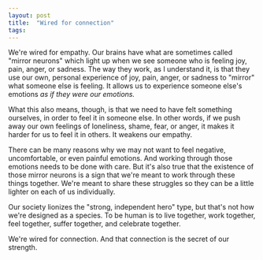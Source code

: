 ```yaml
---
layout: post
title:  "Wired for connection"
tags: 
---
```


We're wired for empathy. Our brains have what are sometimes called "mirror neurons" which light up when we see someone who is feeling joy, pain, anger, or sadness. The way they work, as I understand it, is that they use our own, personal experience of joy, pain, anger, or sadness to "mirror" what someone else is feeling. It allows us to experience someone else's emotions *as if they were our emotions.*

What this also means, though, is that we need to have felt something ourselves, in order to feel it in someone else. In other words, if we push away our own feelings of loneliness, shame, fear, or anger, it makes it harder for us to feel it in others. It weakens our empathy.

There can be many reasons why we may not want to feel negative, uncomfortable, or even painful emotions. And working through those emotions needs to be done with care. But it's also true that the existence of those mirror neurons is a sign that we're meant to work through these things together. We're meant to share these struggles so they can be a little lighter on each of us individually.

Our society lionizes the "strong, independent hero" type, but that's not how we're designed as a species. To be human is to live together, work together, feel together, suffer together, and celebrate together.

We're wired for connection. And that connection is the secret of our strength.